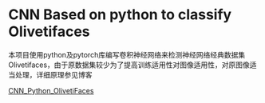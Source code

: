 # CNN Based on python to classify Olivetifaces

本项目使用python及pytorch库编写卷积神经网络来检测神经网络经典数据集Olivetifaces，由于原数据集较少为了提高训练适用性对图像适用性，对原图像适当处理，详细原理参见博客

[CNN_Python_OlivetiFaces](https://qk88.github.io/2020/06/01/CNN_Python_OlivetiFaces/)